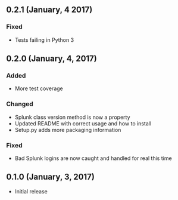 ## 0.2.1 (January, 4 2017)
### Fixed

* Tests failing in Python 3

## 0.2.0 (January, 4, 2017)
### Added

* More test coverage

### Changed

* Splunk class version method is now a property
* Updated README with correct usage and how to install
* Setup.py adds more packaging information

### Fixed

* Bad Splunk logins are now caught and handled for real this time

## 0.1.0 (January, 3, 2017)

* Initial release
